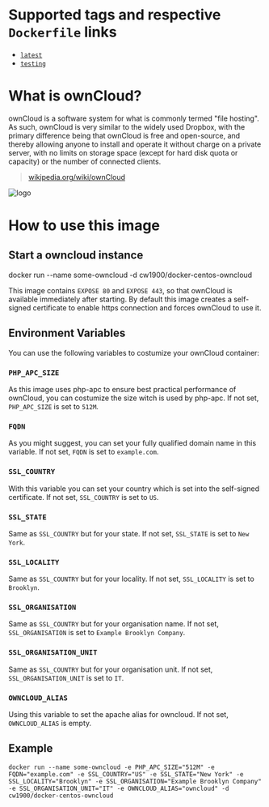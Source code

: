 # Supported tags and respective `Dockerfile` links
- [`latest`](https://github.com/cw1/docker-centos-owncloud/blob/master/Dockerfile)
- [`testing`](https://github.com/cw1/docker-centos-owncloud/blob/testing/Dockerfile)

# What is ownCloud?

ownCloud is a software system for what is commonly termed "file hosting". As such, ownCloud is very similar to the widely used Dropbox, with the primary difference being that ownCloud is free and open-source, and thereby allowing anyone to install and operate it without charge on a private server, with no limits on storage space (except for hard disk quota or capacity) or the number of connected clients.

> [wikipedia.org/wiki/ownCloud](http://en.wikipedia.org/wiki/Owncloud)

![logo](http://upload.wikimedia.org/wikipedia/commons/thumb/b/b6/OwnCloud2-Logo.svg/200px-OwnCloud2-Logo.svg.png)

# How to use this image

## Start a owncloud instance

  docker run --name some-owncloud -d cw1900/docker-centos-owncloud

This image contains `EXPOSE 80` and `EXPOSE 443`, so that ownCloud is available immediately after starting. By default this image creates a self-signed certificate to enable https connection and forces ownCloud to use it.

## Environment Variables

You can use the following variables to costumize your ownCloud container:

### `PHP_APC_SIZE`

As this image uses php-apc to ensure best practical performance of ownCloud, you can costumize the size witch is used by php-apc. If not set, `PHP_APC_SIZE` is set to `512M`.

### `FQDN`

As you might suggest, you can set your fully qualified domain name in this variable. If not set, `FQDN` is set to `example.com`.

### `SSL_COUNTRY`

With this variable you can set your country which is set into the self-signed certificate. If not set, `SSL_COUNTRY` is set to `US`.

### `SSL_STATE`

Same as `SSL_COUNTRY` but for your state. If not set, `SSL_STATE` is set to `New York`.

### `SSL_LOCALITY`

Same as `SSL_COUNTRY` but for your locality. If not set, `SSL_LOCALITY` is set to `Brooklyn`.

### `SSL_ORGANISATION`

Same as `SSL_COUNTRY` but for your organisation name. If not set, `SSL_ORGANISATION` is set to `Example Brooklyn Company`.

### `SSL_ORGANISATION_UNIT`

Same as `SSL_COUNTRY` but for your organisation unit. If not set, `SSL_ORGANISATION_UNIT` is set to `IT`.

### `OWNCLOUD_ALIAS`

Using this variable to set the apache alias for owncloud. If not set, `OWNCLOUD_ALIAS` is empty.

## Example

`docker run --name some-owncloud -e PHP_APC_SIZE="512M" -e FQDN="example.com" -e SSL_COUNTRY="US" -e SSL_STATE="New York" -e SSL_LOCALITY="Brooklyn" -e SSL_ORGANISATION="Example Brooklyn Company" -e SSL_ORGANISATION_UNIT="IT" -e OWNCLOUD_ALIAS="owncloud" -d cw1900/docker-centos-owncloud`